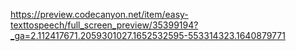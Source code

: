 https://preview.codecanyon.net/item/easy-texttospeech/full_screen_preview/35399194?_ga=2.112417671.2059301027.1652532595-553314323.1640879771